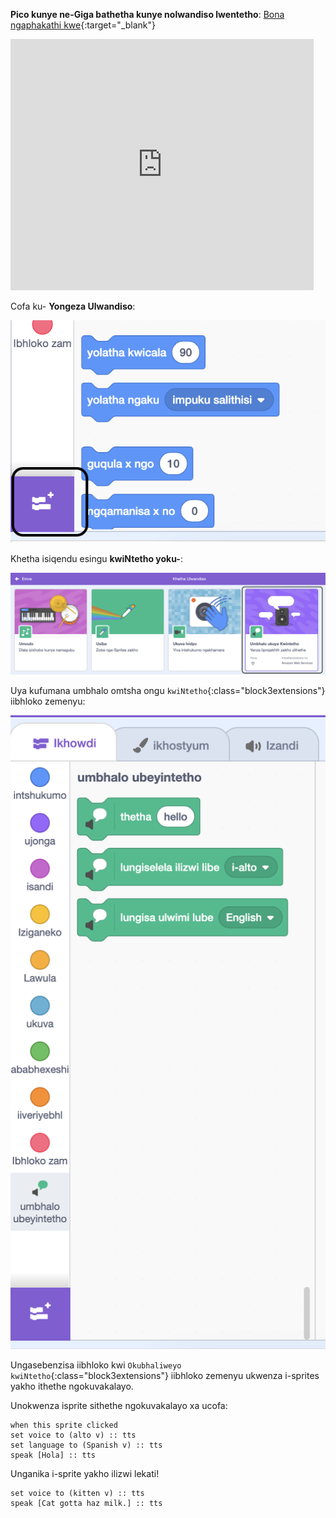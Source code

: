 **Pico kunye ne-Giga bathetha kunye nolwandiso lwentetho**: [Bona ngaphakathi kwe](https://scratch.mit.edu/projects/887060718/editor){:target="_blank"}

<div class="scratch-preview">
  <iframe allowtransparency="true" width="485" height="402" src="https://scratch.mit.edu/projects/embed/499373708/?autostart=false" frameborder="0"></iframe>
</div>

Cofa ku- **Yongeza Ulwandiso**:

![I icon 'Yongeza Ulwandiso'.](images/add-extension.png)

Khetha isiqendu esingu **kwiNtetho yoku-**:

![Ulwandiso 'lweSibhalo kwiNtetho' luphawuliwe.](images/text-to-speech.png)

Uya kufumana umbhalo omtsha ongu `kwiNtetho`{:class="block3extensions"} iibhloko zemenyu:

!['Isicatshulwa kwiNtetho' sivala imenyu.](images/text-to-speech-blocks.png)

Ungasebenzisa iibhloko kwi `Okubhaliweyo kwiNtetho`{:class="block3extensions"} iibhloko zemenyu ukwenza i-sprites yakho ithethe ngokuvakalayo.

Unokwenza isprite sithethe ngokuvakalayo xa ucofa:

```blocks3
when this sprite clicked
set voice to (alto v) :: tts
set language to (Spanish v) :: tts
speak [Hola] :: tts
```

Unganika i-sprite yakho ilizwi lekati!

```blocks3
set voice to (kitten v) :: tts
speak [Cat gotta haz milk.] :: tts
```
